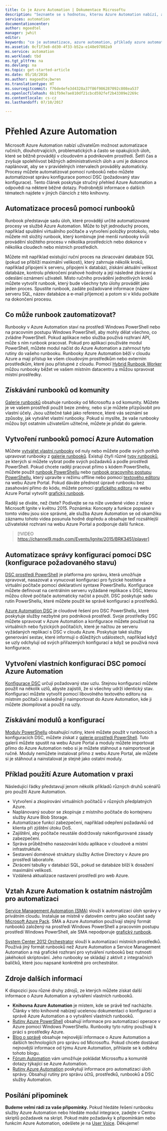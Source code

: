 ```yaml
---
title: Co je Azure Automation | Dokumentace Microsoftu
description: "Seznamte se s hodnotou, kterou Azure Automation nabízí, a získejte odpovědi na časté otázky, abyste mohli začít vytváření za pomoci runbooků a Azure Automation DSC."
services: automation
documentationcenter: 
author: mgoedtel
manager: jwhit
editor: 
keywords: "co je automatizace, azure automation, příklady azure automation"
ms.assetid: 0cf1f3e8-dd30-4f33-b52a-e148e97802a9
ms.service: automation
ms.workload: tbd
ms.tgt_pltfrm: na
ms.devlang: na
ms.topic: get-started-article
ms.date: 05/10/2016
ms.author: magoedte;bwren
ms.translationtype: HT
ms.sourcegitcommit: f76de4efe3d4328a37f86f986287092c808ea537
ms.openlocfilehash: 6b1fb9e7ae810df21cbcd592fef2b43309e2269c
ms.contentlocale: cs-cz
ms.lasthandoff: 07/10/2017

---
```

# <a name="azure-automation-overview"></a>Přehled Azure Automation
Microsoft Azure Automation nabízí uživatelům možnost automatizace ručních, dlouhotrvajících, problematických a často se opakujících úloh, které se běžně provádějí v cloudovém a podnikovém prostředí. Šetří čas a zvyšuje spolehlivost běžných administrativních úloh a umí je dokonce naplánovat, aby se v pravidelných intervalech prováděly automaticky. Procesy můžete automatizovat pomocí runbooků nebo můžete automatizovat správu konfigurace pomocí DSC (požadovaný stav konfigurace). Tento článek poskytuje stručný přehled Azure Automation a odpovědi na některé běžné dotazy. Podrobnější informace o dalších tématech najdete v jiných článcích z této knihovny.

## <a name="automating-processes-with-runbooks"></a>Automatizace procesů pomocí runbooků
Runbook představuje sadu úloh, které provádějí určité automatizované procesy ve službě Azure Automation. Může to být jednoduchý proces, například spuštění virtuálního počítače a vytvoření položky protokolu, nebo můžete mít složitý runbook, který kombinuje jiné menší runbooky kvůli provádění složitého procesu v několika prostředcích nebo dokonce v několika cloudech nebo místních prostředích.  

Můžete mít například existující ruční proces na zkracování databáze SQL (pokud se přiblíží maximální velikosti), který zahrnuje několik kroků, například připojení k serveru, připojení k databázi, získání aktuální velikost databáze, kontrolu překročení prahové hodnoty a její následné zkrácení a odeslání oznámení uživateli. Místo ručního provádění jednotlivých kroků můžete vytvořit runbook, který bude všechny tyto úlohy provádět jako jeden proces. Spustíte runbook, zadáte požadované informace (název serveru SQL, název databáze a e-mail příjemce) a potom si v klidu počkáte na dokončení procesu. 

## <a name="what-can-runbooks-automate"></a>Co může runbook zautomatizovat?
Runbooky v Azure Automation staví na prostředí Windows PowerShell nebo na pracovním postupu Windows PowerShell, aby mohly dělat všechno, co zvládne PowerShell. Pokud aplikace nebo služba používá rozhraní API, může s ním runbook pracovat. Pokud pro aplikaci používáte modul PowerShell, můžete modul načíst do Azure Automation a zahrnout tyto rutiny do vašeho runbooku. Runbooky Azure Automation běží v cloudu Azure a mají přístup ke všem cloudovým prostředkům nebo externím prostředkům, které jsou přístupné z cloudu. Pomocí [Hybrid Runbook Worker](automation-hybrid-runbook-worker.md) můžou runbooky běžet ve vašem místním datacentru a můžou spravovat místní prostředky. 

## <a name="getting-runbooks-from-the-community"></a>Získávání runbooků od komunity
[Galerie runbooků](automation-runbook-gallery.md#runbooks-in-runbook-gallery) obsahuje runbooky od Microsoftu a od komunity. Můžete je ve vašem prostředí použít beze změny, nebo si je můžete přizpůsobit pro vlastní účely. Jsou užitečné také jako reference, které vás seznámí se způsoby, jak vytvářet vlastní runbooky. Pokud si myslíte, že vaše runbooky můžou být ostatním uživatelům užitečné, můžete je přidat do galerie. 

## <a name="creating-runbooks-with-azure-automation"></a>Vytvoření runbooků pomocí Azure Automation
Můžete [vytvářet vlastní runbooky](automation-creating-importing-runbook.md) od nuly nebo můžete podle svých potřeb upravovat runbooky z [galerie runbooků](http://msdn.microsoft.com/library/azure/dn781422.aspx). Existují čtyři různé [typy runbooků](automation-runbook-types.md), ze kterých si můžete vybrat podle svých požadavků a podle prostředí PowerShell. Pokud chcete raději pracovat přímo s kódem PowerShellu, můžete použít [runbook PowerShellu](automation-runbook-types.md#powershell-runbooks) nebo [runbook pracovního postupu PowerShellu](automation-runbook-types.md#powershell-workflow-runbooks), který upravíte v režimu offline nebo pomocí [textového editoru](http://msdn.microsoft.com/library/azure/dn879137.aspx) na webu Azure Portal. Pokud dáváte přednost úpravě runbooku bez zasahování přímo do kódu, můžete pomocí [grafického editoru](automation-graphical-authoring-intro.md) na webu Azure Portal vytvořit [grafický runbook](automation-runbook-types.md#graphical-runbooks). 

Raději se díváte, než čtete? Podívejte se na níže uvedené video z relace Microsoft Ignite v květnu 2015. Poznámka: Koncepty a funkce popsané v tomto videu jsou sice správné, ale služba Azure Automation se od okamžiku záznamu tohoto videa posunula hodně dopředu a obsahuje teď rozsáhlejší uživatelské rozhraní na webu Azure Portal a podporuje další funkce.

> [!VIDEO https://channel9.msdn.com/Events/Ignite/2015/BRK3451/player]
> 
> 

## <a name="automating-configuration-management-with-desired-state-configuration"></a>Automatizace správy konfigurací pomocí DSC (konfigurace požadovaného stavu)
[DSC prostředí PowerShell](https://technet.microsoft.com/library/dn249912.aspx) je platforma pro správu, která umožňuje spravovat, nasazovat a vynucovat konfiguraci pro fyzické hostitele a virtuální počítače pomocí deklarativní syntaxe PowerShellu. Konfigurace můžete definovat na centrálním serveru vyžádané replikace s DSC, kterou můžou cílové počítače automaticky načíst a použít. DSC poskytuje sadu rutin PowerShellu, které můžete použít ke správě konfigurací a prostředků.  

[Azure Automation DSC](automation-dsc-overview.md) je cloudové řešení pro DSC PowerShellu, které poskytuje služby nezbytné pro podniková prostředí.  Svoje prostředky DSC můžete spravovat v Azure Automation a konfigurace můžete používat na virtuálních nebo fyzických počítačích, které je načtou ze serveru vyžádaných replikací s DSC v cloudu Azure.  Poskytuje také služby generování sestav, které informují o důležitých událostech, například když se uzly odchylují od svých přiřazených konfigurací a když se používá nová konfigurace. 

## <a name="creating-your-own-dsc-configurations-with-azure-automation"></a>Vytvoření vlastních konfigurací DSC pomocí Azure Automation
[Konfigurace DSC](automation-dsc-overview.md) určují požadovaný stav uzlu.  Stejnou konfiguraci můžete použít na několik uzlů, abyste zajistili, že si všechny udrží identický stav.  Konfiguraci můžete vytvořit pomocí libovolného textového editoru na místním počítači a následně ji naimportovat do Azure Automation, kde ji můžete zkompilovat a použít na uzly.

## <a name="getting-modules-and-configurations"></a>Získávání modulů a konfigurací
[Moduly PowerShellu](automation-runbook-gallery.md#modules-in-powershell-gallery) obsahující rutiny, které můžete použít v runboocích a konfiguracích DSC, můžete získat z [galerie prostředí PowerShell](http://www.powershellgallery.com/). Tuto galerii můžete spustit na webu Azure Portal a moduly můžete importovat přímo do Azure Automation nebo si je můžete stáhnout a naimportovat je ručně. Moduly nemůžete instalovat přímo z webu Azure Portal, ale můžete si je stáhnout a nainstalovat je stejně jako ostatní moduly. 

## <a name="example-practical-applications-of-azure-automation"></a>Příklad použití Azure Automation v praxi
Následující řádky představují jenom několik příkladů různých druhů scénářů pro použití Azure Automation. 

* Vytvoření a zkopírování virtuálních počítačů v různých předplatných Azure. 
* Naplánovaný soubor se zkopíruje z místního počítače do kontejneru služby Azure Blob Storage. 
* Automatizace funkcí zabezpečení, například odepření požadavků od klienta při zjištění útoku DoS. 
* Zajištění, aby počítače neustále dodržovaly nakonfigurované zásady zabezpečení.
* Správa průběžného nasazování kódu aplikace v cloudové a místní infrastruktuře. 
* Sestavení doménové struktury služby Active Directory v Azure pro prostředí laboratoře. 
* Zkrácení tabulky v databázi SQL, pokud se databáze blíží k dosažení maximální velikosti. 
* Vzdálená aktualizace nastavení prostředí pro web Azure. 

## <a name="how-does-azure-automation-relate-to-other-automation-tools"></a>Vztah Azure Automation k ostatním nástrojům pro automatizaci
[Service Management Automation (SMA)](http://technet.microsoft.com/library/dn469260.aspx) slouží k automatizaci úloh správy v privátním cloudu. Instaluje se místně v datovém centru jako součást sady [Microsoft Azure Pack](https://www.microsoft.com/en-us/server-cloud/). SMA a Azure Automation používají stejný formát runbooků založený na prostředí Windows PowerShell a pracovním postupu prostředí Windows PowerShell, ale SMA nepodporuje [grafický runbook](automation-graphical-authoring-intro.md).  

[System Center 2012 Orchestrator](http://technet.microsoft.com/library/hh237242.aspx) slouží k automatizaci místních prostředků. Používá jiný formát runbooků než Azure Automation a Service Management Automation a má grafické rozhraní pro vytváření runbooků bez nutnosti jakéhokoli skriptování. Jeho runbooky se skládají z aktivit z integračních balíčků, které jsou napsané konkrétně pro orchestrátor. 

## <a name="where-can-i-get-more-information"></a>Zdroje dalších informací
K dispozici jsou různé druhy zdrojů, ze kterých můžete získat další informace o Azure Automation a vytváření vlastních runbooků. 

* **Knihovna Azure Automation** je místem, kde se právě teď nacházíte. Články v této knihovně nabízejí ucelenou dokumentaci o konfiguraci a správě Azure Automation a o vytváření vlastních runbooků. 
* [Rutiny Azure PowerShell](http://msdn.microsoft.com/library/jj156055.aspx) obsahují informace pro automatizaci operace v Azure pomocí Windows PowerShellu. Runbooky tyto rutiny používají k práci s prostředky Azure. 
* [Blog o správě](https://azure.microsoft.com/blog/tag/azure-automation/) obsahuje nejnovější informace o Azure Automation a dalších technologiích pro správu od Microsoftu. Pokud chcete dostávat nejnovější informace od týmu Azure Automation, přihlaste se k odběru tohoto blogu. 
* [Fórum Automation](http://go.microsoft.com/fwlink/p/?LinkId=390561) vám umožňuje pokládat Microsoftu a komunitě dotazy týkající se Azure Automation. 
* [Rutiny Azure Automation](https://msdn.microsoft.com/library/mt244122.aspx) poskytují informace pro automatizaci úloh správy. Obsahují rutiny pro správu účtů, prostředků, runbooků a DSC služby Automation.

## <a name="can-i-provide-feedback"></a>Posílání připomínek
**Budeme velmi rádi za vaše připomínky.** Pokud hledáte řešení runbooku služby Azure Automation nebo hledáte modul integrace, zadejte v Centru skriptů požadavek na skript. Pokud máte požadavky k připomínkám nebo funkcím Azure Automation, odešlete je na [User Voice](http://feedback.windowsazure.com/forums/34192--general-feedback). Děkujeme! 


